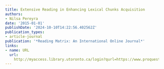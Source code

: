 ```yaml
---
title: Extensive Reading in Enhancing Lexical Chunks Acquisition
authors:
- Nilsa Pereyra
date: '2015-01-01'
publishDate: '2024-10-10T14:22:56.402562Z'
publication_types:
- article-journal
publication: '*Reading Matrix: An International Online Journal*'
links:
- name: URL
  url: 
    http://myaccess.library.utoronto.ca/login?qurl=https://www.proquest.com/docview/1871590903?accountid=14771&bdid=38382&_bd=o0xDOp5LrgztanGKsTEKWtEcEpI%3D
---
```

